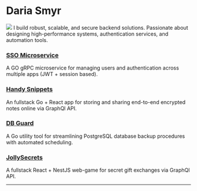 # Daria Smyr
![](https://www.codewars.com/users/Daria%20Smyr/badges/large)
I build robust, scalable, and secure backend solutions. Passionate about designing high-performance systems, authentication services, and automation tools.

### <a href="https://github.com/dariasmyr/sso" target="_new">SSO Microservice</a>
A GO gRPC microservice for managing users and authentication across multiple apps (JWT + session based). 

### <a href="https://handy.foxtrot-stash.ru/" target="_new">Handy Snippets</a>
An fullstack Go + React app for storing and sharing end-to-end encrypted notes online via GraphQl API. 

### <a href="https://github.com/dariasmyr/db-guard" target="_new">DB Guard</a>
A Go utility tool for streamlining PostgreSQL database backup procedures with automated scheduling.

### <a href="https://jollysecrets.foxtrot-stash.ru/ru" target="_new">JollySecrets</a>
A fullstack React + NestJS web-game for secret gift exchanges via GraphQl API.


---
